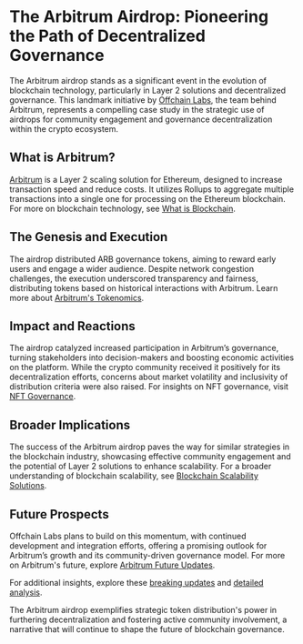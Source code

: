 # The Arbitrum Airdrop: Pioneering the Path of Decentralized Governance

The Arbitrum airdrop stands as a significant event in the evolution of blockchain technology, particularly in Layer 2 solutions and decentralized governance. This landmark initiative by [Offchain Labs](https://offchainlabs.com/), the team behind Arbitrum, represents a compelling case study in the strategic use of airdrops for community engagement and governance decentralization within the crypto ecosystem.

## What is Arbitrum?

[Arbitrum](https://arbitrum.io/) is a Layer 2 scaling solution for Ethereum, designed to increase transaction speed and reduce costs. It utilizes Rollups to aggregate multiple transactions into a single one for processing on the Ethereum blockchain. For more on blockchain technology, see [What is Blockchain](https://www.license-token.com/wiki/what-is-blockchain).

## The Genesis and Execution

The airdrop distributed ARB governance tokens, aiming to reward early users and engage a wider audience. Despite network congestion challenges, the execution underscored transparency and fairness, distributing tokens based on historical interactions with Arbitrum. Learn more about [Arbitrum's Tokenomics](https://www.license-token.com/wiki/arbitrum-tokenomics).

## Impact and Reactions

The airdrop catalyzed increased participation in Arbitrum’s governance, turning stakeholders into decision-makers and boosting economic activities on the platform. While the crypto community received it positively for its decentralization efforts, concerns about market volatility and inclusivity of distribution criteria were also raised. For insights on NFT governance, visit [NFT Governance](https://www.license-token.com/wiki/nft-governance).

## Broader Implications

The success of the Arbitrum airdrop paves the way for similar strategies in the blockchain industry, showcasing effective community engagement and the potential of Layer 2 solutions to enhance scalability. For a broader understanding of blockchain scalability, see [Blockchain Scalability Solutions](https://www.license-token.com/wiki/blockchain-scalability-solutions).

## Future Prospects

Offchain Labs plans to build on this momentum, with continued development and integration efforts, offering a promising outlook for Arbitrum’s growth and its community-driven governance model. For more on Arbitrum's future, explore [Arbitrum Future Updates](https://www.license-token.com/wiki/arbitrum-future-updates).

For additional insights, explore these [breaking updates](https://cointelegraph.com/tags/arbitrum-airdrop) and [detailed analysis](https://www.coindesk.com/learn/arbitrum-airdrop-analysis/).

The Arbitrum airdrop exemplifies strategic token distribution's power in furthering decentralization and fostering active community involvement, a narrative that will continue to shape the future of blockchain governance.